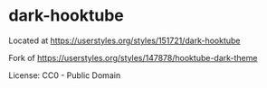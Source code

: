 # dark-hooktube

Located at https://userstyles.org/styles/151721/dark-hooktube

Fork of https://userstyles.org/styles/147878/hooktube-dark-theme

License: CC0 - Public Domain
